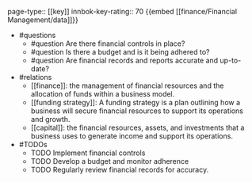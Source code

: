 page-type:: [[key]]
innbok-key-rating:: 70
{{embed [[finance/Financial Management/data]]}}
- #questions
  - #question Are there financial controls in place?
  - #question Is there a budget and is it being adhered to?
  - #question Are financial records and reports accurate and up-to-date?
- #relations
  - [[finance]]: the management of financial resources and the allocation of funds within a business model.
  - [[funding strategy]]: A funding strategy is a plan outlining how a business will secure financial resources to support its operations and growth.
  - [[capital]]: the financial resources, assets, and investments that a business uses to generate income and support its operations.
- #TODOs
  - TODO Implement financial controls
  - TODO  Develop a budget and monitor adherence
  - TODO  Regularly review financial records for accuracy.




